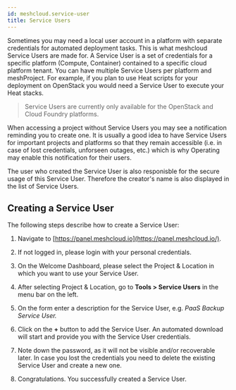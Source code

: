 ```yaml
---
id: meshcloud.service-user
title: Service Users
---
```


Sometimes you may need a local user account in a platform with separate credentials for automated deployment tasks. This is what meshcloud Service Users are made for. A Service User is a set of credentials for a specific platform \(Compute, Container\) contained to a specific cloud platform tenant. You can have multiple Service Users per platform and meshProject. For example, if you plan to use Heat scripts for your deployment on OpenStack you would need a Service User to execute your Heat stacks.

> Service Users are currently only available for the OpenStack and Cloud Foundry platforms.

When accessing a project without Service Users you may see a notification reminding you to create one. It is usually a good idea to have Service Users for important projects and platforms so that they remain accessible (i.e. in case of lost credentials, unforseen outages, etc.) which is why Operating may enable this notification for their users.

The user who created the Service User is also responisble for the secure usage of this Service User. Therefore the creator's name is also displayed in the list of Service Users.

## Creating a Service User

The following steps describe how to create a Service User:

1. Navigate to [https://panel.meshcloud.io](https://panel.meshcloud.io/).

2. If not logged in, please login with your personal credentials.

3. On the Welcome Dashboard, please select the Project & Location in which you want to use your Service User.

4. After selecting Project & Location, go to **Tools &gt; Service Users** in the menu bar on the left.

5. On the form enter a description for the Service User, e.g. _PaaS Backup Service User._

6. Click on the **+** button to add the Service User. An automated download will start and provide you with the Service User credentials.

7. Note down the password, as it will not be visible and/or recoverable later. In case you lost the credentials you need to delete the existing Service User and create a new one.

8. Congratulations. You successfully created a Service User.

